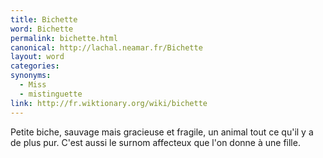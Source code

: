 ```yaml
---
title: Bichette
word: Bichette
permalink: bichette.html
canonical: http://lachal.neamar.fr/Bichette
layout: word
categories:
synonyms:
  - Miss
  - mistinguette
link: http://fr.wiktionary.org/wiki/bichette
---
```


Petite biche, sauvage mais gracieuse et fragile, un animal tout ce qu'il y a de plus pur.
C'est aussi le surnom affecteux que l'on donne à une fille.


